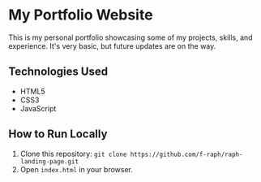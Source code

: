 # My Portfolio Website

This is my personal portfolio showcasing some of my projects, skills, and experience. It's very basic, but future updates are on the way.

## Technologies Used

- HTML5
- CSS3
- JavaScript

## How to Run Locally

1. Clone this repository: `git clone https://github.com/f-raph/raph-landing-page.git`
2. Open `index.html` in your browser.
